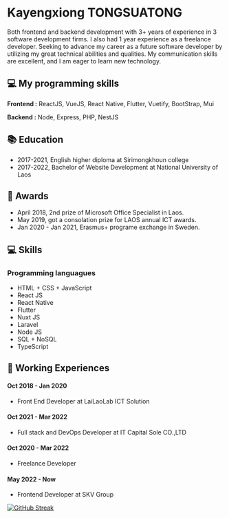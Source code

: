
# Kayengxiong TONGSUATONG

Both frontend and backend development with 3+ years of experience in 3 software development firms. I also had 1 year experience as a freelance developer. Seeking to advance my career as a future software developer by utilizing my great technical abilities and qualities. My communication skills are excellent, and I am eager to learn new technology.



## :computer: My programming skills

**Frontend :** ReactJS, VueJS, React Native, Flutter, Vuetify, BootStrap, Mui

**Backend :** Node, Express, PHP, NestJS



## :books: Education
* 2017-2021, English higher diploma at Sirimongkhoun college
* 2017-2022, Bachelor of Website Development at National University of Laos

## :star2: Awards
* April 2018, 2nd prize of Microsoft Office Specialist in Laos.
* May 2019, got a consolation prize for LAOS annual ICT awards.
* Jan 2020 - Jan 2021, Erasmus+ programe exchange in Sweden.

## :computer: Skills
### Programming languagues
- HTML + CSS + JavaScript
- React JS
- React Native
- Flutter
- Nuxt JS
- Laravel
- Node JS
- SQL + NoSQL
- TypeScript


## :date: Working Experiences
#### Oct 2018 - Jan 2020
- Front End Developer at LaiLaoLab ICT Solution
#### Oct 2021 - Mar 2022
- Full stack and DevOps Developer at IT Capital Sole CO.,LTD
#### Oct 2020 - Mar 2022
- Freelance Developer
#### May 2022 - Now
- Frontend Developer at SKV Group

[![GitHub Streak](https://streak-stats.demolab.com/?user=kayengxiongTST)](https://git.io/streak-stats)

